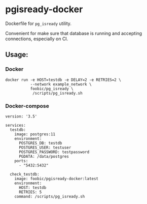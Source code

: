 # pgisready-docker
Dockerfile for `pg_isready` utility.

Convenient for make sure that database is running and accepting connections, especially on CI.

## Usage:

### Docker
```
docker run -e HOST=testdb -e DELAY=2 -e RETRIES=2 \
           --network example_network \
           foobic/pg_isready \
            /scripts/pg_isready.sh 
```

### Docker-compose

```
version: '3.5'

services:
  testdb:
    image: postgres:11
    environment:
      POSTGRES_DB: testdb
      POSTGRES_USER: testuser
      POSTGRES_PASSWORD: testpassword
      PGDATA: /data/postgres
    ports:
      - "5432:5432"

  check_testdb:
    image: foobic/pgisready-docker:latest
    environment:
      HOST: testdb
      RETRIES: 5
    command: /scripts/pg_isready.sh
```
